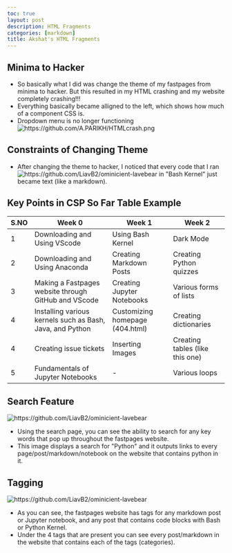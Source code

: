 ```yaml
---
toc: true
layout: post
description: HTML Fragments
categories: [markdown]
title: Akshat's HTML Fragments
---
```


## Minima to Hacker

- So basically what I did was change the theme of my fastpages from minima to hacker. But this resulted in my HTML crashing and my website completely crashing!!!
- Everything basically became alligned to the left, which shows how much of a component CSS is.
- Dropdown menu is no longer functioning
![]({{site.baseurl}}/images/changetheme.png "https://github.com/A.PARIKH/HTMLcrash.png") 



## Constraints of Changing Theme
 

- After changing the theme to hacker, I noticed that every code that I ran![]({{site.baseurl}}/images/BashInHacker.png "https://github.com/LiavB2/ominicient-lavebear") in "Bash Kernel" just became text (like a markdown).

## Key Points in CSP So Far Table Example

|S.NO| Week 0 | Week 1 | Week 2 |           
|-|-|-|-|
| 1  |Downloading and Using VScode|Using Bash Kernel|Dark Mode|
| 2  |Downloading and Using Anaconda|Creating Markdown Posts|Creating Python quizzes| 
| 3  |Making a Fastpages website through GitHub and VScode|Creating Jupyter Notebooks|Various forms of lists|
| 4  |Installing various kernels such as Bash, Java, and Python|Customizing homepage (404.html)|Creating dictionaries|
| 4  |Creating issue tickets|Inserting Images|Creating tables (like this one)|
| 5  |Fundamentals of Jupyter Notebooks|-|Various loops|

## Search Feature

![]({{site.baseurl}}/images/search.png "https://github.com/LiavB2/ominicient-lavebear")

- Using the search page, you can see the ability to search for any key words that pop up throughout the fastpages website.
- This image displays a search for "Python" and it outputs links to every page/post/markdown/notebook on the website that contains python in it.

## Tagging

![]({{site.baseurl}}/images/tags.png "https://github.com/LiavB2/ominicient-lavebear")

- As you can see, the fastpages website has tags for any markdown post or Jupyter notebook, and any post that contains code blocks with Bash or Python Kernel.
- Under the 4 tags that are present you can see every post/markdown in the website that contains each of the tags (categories). 
